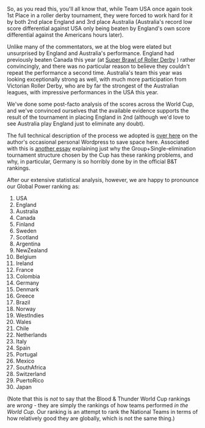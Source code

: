 <html><body><p>So, as you read this, you'll all know that, while Team USA once again took 1st Place in a roller derby tournament, they were forced to work hard for it by both 2nd place England and 3rd place Australia (Australia's record low score differential against USA only being beaten by England's own score differential against the Americans hours later).

Unlike many of the commentators, we at the blog were elated but unsurprised by England and Australia's performance. England had previously beaten Canada this year (at <a href="http://flattrackstats.com/tournaments/43950">Super Brawl of Roller Derby</a> ) rather convincingly, and there was no particular reason to believe they couldn't repeat the performance a second time. Australia's team this year was looking exceptionally strong as well, with much more participation from Victorian Roller Derby, who are by far the strongest of the Australian leagues, with impressive performances in the USA this year.

We've done some post-facto analysis of the scores across the World Cup, and we've convinced ourselves that the available evidence supports the result of the tournament in placing England in 2nd (although we'd love to see Australia play England just to eliminate any doubt).

The full technical description of the process we adopted is <a href="http://aoanla.wordpress.com/2014/12/12/ranking-the-bt-world-cup-2014/">over here</a> on the author's occasional personal Wordpress to save space here. Associated with this is <a href="http://aoanla.wordpress.com/2014/12/12/a-poor-system/">another essay</a> explaining just why the Group+Single-elimination tournament structure chosen by the Cup has these ranking problems, and why, in particular, Germany is so horribly done by in the official B&amp;T rankings.

After our extensive statistical analysis, however, we are happy to pronounce our Global Power ranking as:

1. USA
2. England
3. Australia
4. Canada
5. Finland
6. Sweden
7. Scotland
8. Argentina
9. NewZealand
10. Belgium
11. Ireland
12. France
13. Colombia
14. Germany
15. Denmark
16. Greece
17. Brazil
18. Norway
19. WestIndies
20. Wales
21. Chile
22. Netherlands
23. Italy
24. Spain
25. Portugal
26. Mexico
27. SouthAfrica
28. Switzerland
29. PuertoRico
30. Japan

(Note that this is <em>not</em> to say that the Blood &amp; Thunder World Cup rankings are <em>wrong</em> - they are simply the rankings of how teams performed <em>in the World Cup</em>. Our ranking is an attempt to rank the National Teams in terms of how relatively good they are globally, which is not the same thing.)</p></body></html>
